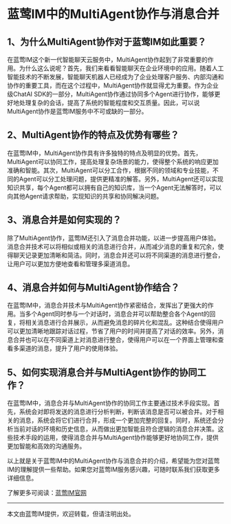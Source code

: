 # 蓝莺IM中的MultiAgent协作与消息合并

## 1、为什么MultiAgent协作对于蓝莺IM如此重要？

在蓝莺IM这个新一代智能聊天云服务中，MultiAgent协作起到了非常重要的作用。为什么这么说呢？首先，我们来看看智能聊天在企业环境中的应用。随着人工智能技术的不断发展，智能聊天机器人已经成为了企业处理客户服务、内部沟通和协作的重要工具，而在这个过程中，MultiAgent协作就显得尤为重要。作为企业级ChatAI SDK的一部分，MultiAgent协作通过协同多个Agent进行协作，能够更好地处理复杂的会话，提高了系统的智能程度和交互质量。因此，可以说MultiAgent协作是蓝莺IM服务中不可或缺的一部分。

## 2、MultiAgent协作的特点及优势有哪些？

在蓝莺IM中，MultiAgent协作具有许多独特的特点及明显的优势。首先，MultiAgent可以协同工作，提高处理复杂场景的能力，使得整个系统的响应更加准确和智能。其次，MultiAgent可以分工合作，根据不同的领域和专业技能，不同的Agent可以分工处理问题，提供更精准的解答。另外，MultiAgent还可以实现知识共享，每个Agent都可以拥有自己的知识库，当一个Agent无法解答时，可以向其他Agent请求帮助，实现知识的共享和协同解决问题。

## 3、消息合并是如何实现的？

除了MultiAgent协作，蓝莺IM还引入了消息合并功能，以进一步提高用户体验。消息合并技术可以将相似或相关的消息进行合并，从而减少消息的重复和冗余，使得聊天记录更加清晰和简洁。同时，消息合并还可以将不同渠道的消息进行整合，让用户可以更加方便地查看和管理多渠道消息。

## 4、消息合并如何与MultiAgent协作结合？

在蓝莺IM中，消息合并技术与MultiAgent协作紧密结合，发挥出了更强大的作用。当多个Agent同时参与一个对话时，消息合并可以帮助整合各个Agent的回复，将相关消息进行合并展示，从而避免消息的碎片化和混乱。这种结合使得用户可以更加清晰地跟踪对话过程，节省了用户的时间并提高了对话的效率。另外，消息合并也可以在不同渠道上对消息进行整合，使得用户可以在一个界面上管理和查看多渠道的消息，提升了用户的使用体验。

## 5、如何实现消息合并与MultiAgent协作的协同工作？

在蓝莺IM中，消息合并与MultiAgent协作的协同工作主要通过技术手段实现。首先，系统会对即将发送的消息进行分析判断，判断该消息是否可以被合并。对于相关的消息，系统会将它们进行合并，形成一个更加完整的回复。同时，系统还会分析当前对话的环境和历史信息，从而做出更加智能且符合逻辑的消息合并决策。这些技术手段的运用，使得消息合并与MultiAgent协作能够更好地协同工作，提供更加智能和高效的沟通服务。

以上就是关于蓝莺IM中的MultiAgent协作与消息合并的介绍，希望能为您对蓝莺IM的理解提供一些帮助。如果您对蓝莺IM服务感兴趣，可随时联系我们获取更多详细信息。

了解更多可阅读：[蓝莺IM官网](https://www.lanyingim.com)

------------------------
本文由蓝莺IM提供，欢迎转载，但请注明出处。

